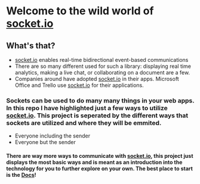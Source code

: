 #  Welcome to the wild world of [socket.io](https://socket.io)

## What's that?
* [socket.io](https://socket.io) enables real-time bidirectional event-based communications
* There are so many different used for such a library: displaying real time analytics, making a live chat, or collaborating on a document are a few.
* Companies around have adopted [socket.io](https://socket.io) in their apps. Microsoft Office and Trello use [socket.io](https://socket.io) for their applications.

### Sockets can be used to do many many things in your web apps. In this repo I have highlighted just a few ways to utilize [socket.io](https://socket.io). This project is seperated by the different ways that sockets are utilized and where they will be emmited.

* Everyone including the sender
* Everyone but the sender

#### There are way more ways to communicate with [socket.io](https://socket.io), this project just displays the most basic ways and is meant as an introduction into the technology for you to further explore on your own. The best place to start is the [Docs](https://socket.io/docs/)! 